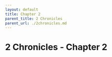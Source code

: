 ```yaml
---
layout: default
title: Chapter 2
parent_title: 2 Chronicles
parent_url: ./2chronicles.md
---
```


# 2 Chronicles - Chapter 2
